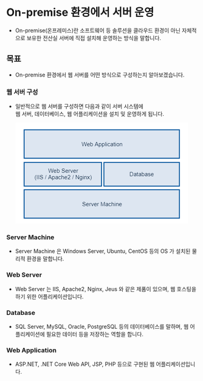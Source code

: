 # On-premise 환경에서 서버 운영

* On-premise(온프레미스)란 소프트웨어 등 솔루션을 클라우드 환경이 아닌 자체적으로 보유한 전산실 서버에 직접 설치해 운영하는 방식을 말합니다.

## 목표

* On-premise 환경에서 웹 서버를 어떤 방식으로 구성하는지 알아보겠습니다.

### 웹 서버 구성

* 일반적으로 웹 서버를 구성하면 다음과 같이 서버 시스템에  
  웹 서버, 데이터베이스, 웹 어플리케이션을 설치 및 운영하게 됩니다.

  ![basic](img/1_basic.png)

### Server Machine

* Server Machine 은 Windows Server, Ubuntu, CentOS 등의 OS 가 설치된 물리적 환경을 말합니다.

### Web Server

* Web Server 는 IIS, Apache2, Nginx, Jeus 와 같은 제품이 있으며, 웹 호스팅을 하기 위한 어플리케이션입니다.

### Database

* SQL Server, MySQL, Oracle, PostgreSQL 등의 데이터베이스를 말하며, 웹 어플리케이션에 필요한 데이터 등을 저장하는 역할을 합니다.

### Web Application

* ASP.NET, .NET Core Web API, JSP, PHP 등으로 구현된 웹 어플리케이션입니다.